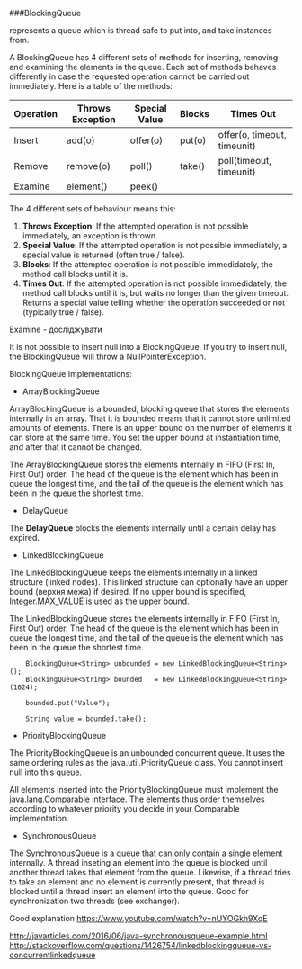 ###BlockingQueue

represents a queue which is thread safe to put into, and take instances from.

A BlockingQueue has 4 different sets of methods for inserting, removing and examining the elements in the queue. Each set of methods behaves differently in case the requested operation cannot be carried out immediately. Here is a table of the methods:

| Operation | Throws Exception | Special Value | Blocks | Times Out                   |
| --------- | ---------------- | ------------- | ------ | --------------------------- |
| Insert    | add(o)           | offer(o)      | put(o) | offer(o, timeout, timeunit) |
| Remove	| remove(o)        | poll()	       | take()	| poll(timeout, timeunit)     |
| Examine	| element()	       | peek()	 	 

The 4 different sets of behaviour means this:

1. **Throws Exception**: 
If the attempted operation is not possible immediately, an exception is thrown.
2. **Special Value**: 
If the attempted operation is not possible immediately, a special value is returned (often true / false).
3. **Blocks**: 
If the attempted operation is not possible immedidately, the method call blocks until it is.
4. **Times Out**: 
If the attempted operation is not possible immedidately, the method call blocks until it is, but waits no longer than the given timeout. Returns a special value telling whether the operation succeeded or not (typically true / false).

Examine - досліджувати

It is not possible to insert null into a BlockingQueue. If you try to insert null, the BlockingQueue will throw a NullPointerException.

BlockingQueue Implementations:

- ArrayBlockingQueue

ArrayBlockingQueue is a bounded, blocking queue that stores the elements internally in an array. That it is bounded means that it cannot store unlimited amounts of elements. There is an upper bound on the number of elements it can store at the same time. You set the upper bound at instantiation time, and after that it cannot be changed.

The ArrayBlockingQueue stores the elements internally in FIFO (First In, First Out) order. The head of the queue is the element which has been in queue the longest time, and the tail of the queue is the element which has been in the queue the shortest time.

- DelayQueue

The **DelayQueue** blocks the elements internally until a certain delay has expired.

- LinkedBlockingQueue

The LinkedBlockingQueue keeps the elements internally in a linked structure (linked nodes). This linked structure can optionally have an upper bound (верхня межа) if desired. If no upper bound is specified, Integer.MAX_VALUE is used as the upper bound.

The LinkedBlockingQueue stores the elements internally in FIFO (First In, First Out) order. The head of the queue is the element which has been in queue the longest time, and the tail of the queue is the element which has been in the queue the shortest time.

        BlockingQueue<String> unbounded = new LinkedBlockingQueue<String>();
        BlockingQueue<String> bounded   = new LinkedBlockingQueue<String>(1024);
        
        bounded.put("Value");
        
        String value = bounded.take();

- PriorityBlockingQueue

The PriorityBlockingQueue is an unbounded concurrent queue. It uses the same ordering rules as the java.util.PriorityQueue class. You cannot insert null into this queue.

All elements inserted into the PriorityBlockingQueue must implement the java.lang.Comparable interface. The elements thus order themselves according to whatever priority you decide in your Comparable implementation.

- SynchronousQueue

The SynchronousQueue is a queue that can only contain a single element internally. A thread inseting an element into the queue is blocked until another thread takes that element from the queue. Likewise, if a thread tries to take an element and no element is currently present, that thread is blocked until a thread insert an element into the queue.
Good for synchronization two threads (see exchanger).

Good explanation  https://www.youtube.com/watch?v=nUYOGkh9XqE

http://javarticles.com/2016/06/java-synchronousqueue-example.html
http://stackoverflow.com/questions/1426754/linkedblockingqueue-vs-concurrentlinkedqueue





